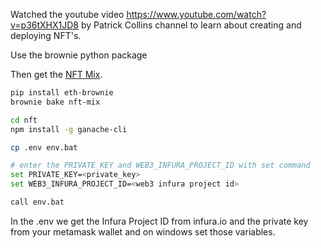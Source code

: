 Watched the youtube video https://www.youtube.com/watch?v=p36tXHX1JD8 by
Patrick Collins channel to learn about creating and deploying NFT's.

Use the brownie python package 

Then get the [NFT Mix](https://github.com/brownie-mix/nft-mix).

```bash
pip install eth-brownie
brownie bake nft-mix

cd nft
npm install -g ganache-cli 

cp .env env.bat

# enter the PRIVATE_KEY and WEB3_INFURA_PROJECT_ID with set command
set PRIVATE_KEY=<private_key>
set WEB3_INFURA_PROJECT_ID=<web3 infura project id>

call env.bat
```

In the .env we get the Infura Project ID from infura.io and the private key
from your metamask wallet and on windows set those variables.


